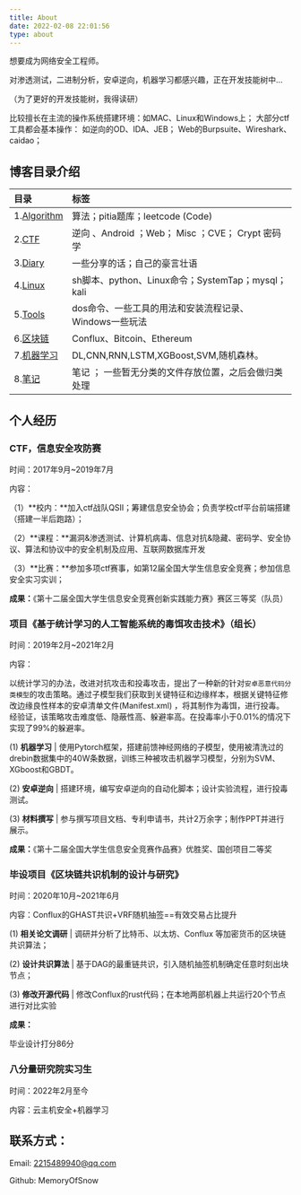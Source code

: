 ```yaml
---
title: About
date: 2022-02-08 22:01:56
type: about
---
```

想要成为网络安全工程师。

对渗透测试，二进制分析，安卓逆向，机器学习都感兴趣，正在开发技能树中...

（为了更好的开发技能树，我得读研）

比较擅长在主流的操作系统搭建环境：如MAC、Linux和Windows上；
大部分ctf工具都会基本操作：
如逆向的OD、IDA、JEB；
Web的Burpsuite、Wireshark、caidao；

## 博客目录介绍

| 目录                                                       | 标签                                                   |
| :--------------------------------------------------------- | :----------------------------------------------------- |
| 1.[Algorithm](https://blueinyou.com/categories/Algorithm/) | 算法；pitia题库；leetcode  (Code)                      |
| 2.[CTF](https://blueinyou.com/categories/CTF/)             | 逆向 、Android ；Web； Misc ；CVE； Crypt   密码学     |
| 3.[Diary](../categories/Diary)                             | 一些分享的话；自己的豪言壮语                           |
| 4.[Linux](../categories/Linux)                             | sh脚本、python、Linux命令；SystemTap；mysql；kali      |
| 5.[Tools](../categories/Tools)                             | dos命令、一些工具的用法和安装流程记录、Windows一些玩法 |
| 6.[区块链](../categories/区块链)                           | Conflux、Bitcoin、Ethereum                             |
| 7.[机器学习](../categories/机器学习)                       | DL,CNN,RNN,LSTM,XGBoost,SVM,随机森林。                 |
| 8.[笔记](../categories/笔记)                               | 笔记 ； 一些暂无分类的文件存放位置，之后会做归类处理   |



## 个人经历

### CTF，信息安全攻防赛

时间：2017年9月~2019年7月

内容：

（1）**校内：**加入ctf战队QSⅡ；筹建信息安全协会；负责学校ctf平台前端搭建（搭建一半后跑路）；

（2）**课程：**漏洞&渗透测试、计算机病毒、信息对抗&隐藏、密码学、安全协议、算法和协议中的安全机制及应用、互联网数据库开发

（3）**比赛：**参加多项ctf赛事，如第12届全国大学生信息安全竞赛；参加信息安全实习实训；

**成果：**《第十二届全国大学生信息安全竞赛创新实践能力赛》赛区三等奖（队员）



### 项目《基于统计学习的人工智能系统的毒饵攻击技术》（组长）

时间：2019年2月~2021年2月

内容：

以统计学习的办法，改进对抗攻击和投毒攻击，提出了一种新的针对`安卓恶意代码分类模型`的攻击策略。通过子模型我们获取到关键特征和边缘样本，根据关键特征修改边缘良性样本的安卓清单文件(Manifest.xml) ，将其制作为毒饵，进行投毒。经验证，该策略攻击难度低、隐蔽性高、躲避率高。在投毒率小于0.01%的情况下实现了99%的躲避率。

(1) **机器学习** | 使用Pytorch框架，搭建前馈神经网络的子模型，使用被清洗过的drebin数据集中的40W条数据，训练三种被攻击机器学习模型，分别为SVM、XGboost和GBDT。

(2) **安卓逆向** | 搭建环境，编写安卓逆向的自动化脚本；设计实验流程，进行投毒测试。

(3) **材料撰写** | 参与撰写项目文档、专利申请书，共计2万余字；制作PPT并进行展示。

**成果：**《第十二届全国大学生信息安全竞赛作品赛》优胜奖、国创项目二等奖

<!-- more -->

### 毕设项目《区块链共识机制的设计与研究》

时间：2020年10月~2021年6月

内容：Conflux的GHAST共识+VRF随机抽签==有效交易占比提升

(1) **相关论文调研** | 调研并分析了比特币、以太坊、Conflux 等加密货币的区块链共识算法；

(2) **设计共识算法** | 基于DAG的最重链共识，引入随机抽签机制确定任意时刻出块节点；

(3) **修改开源代码** | 修改Conflux的rust代码；在本地两部机器上共运行20个节点进行对比实验

**成果：**

毕业设计打分86分



### 八分量研究院实习生

时间：2022年2月至今

内容：云主机安全+机器学习



## 联系方式：

Email:  2215489940@qq.com

Github:  MemoryOfSnow